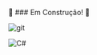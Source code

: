 :construction: ### Em Construção! :construction:

![git](https://shields.io/badge/Git-Nivel--Basico-f14e32?logo=git&style=for-the-badge)

![C#](https://shields.io/badge/CSharp-Nivel--Basico-blueviolet?logo=csharp&style=for-the-badge)
<!--
**sidneibrianti/sidneibrianti** is a ✨ _special_ ✨ repository because its `README.md` (this file) appears on your GitHub profile.

Here are some ideas to get you started:

- 🔭 I’m currently working on ...
- 🌱 I’m currently learning ...
- 👯 I’m looking to collaborate on ...
- 🤔 I’m looking for help with ...
- 💬 Ask me about ...
- 📫 How to reach me: ...
- 😄 Pronouns: ...
- ⚡ Fun fact: ...
-->
